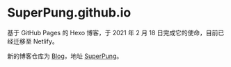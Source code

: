 # SuperPung.github.io

基于 GitHub Pages 的 Hexo 博客，于 2021 年 2 月 18 日完成它的使命，目前已经迁移至 Netlify。

新的博客仓库为 [Blog](https://github.com/SuperPung/Blog)，地址 [SuperPung](https://blog.superpung.xyz)。
